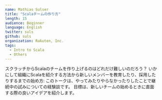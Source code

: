 ```yaml
---
name: Mathias Sulser
title: "Scalaチームの作り方"
length: 15
audience: Beginner
language: English
twitter: suls
github: suls
organization: Rakuten, Inc.
tags:
  - Intro to Scala
  - Others
---
```

スクラッチからScalaのチームを作り上げるのはどれだけ難しいのだろう？
いかにして組織にScalaを紹介する方法から新しいメンバーを教育したり、採用したりするまでの始め方: このトークは、やってみたりやらなかったりしたことで継続中の試みについての経験談です。
目標は、新しいチームの始めるときに直面する際の良いアイデアを紹介します。

